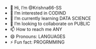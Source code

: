 - 👋 Hi, I’m @Krishna66-SS
- 👀 I’m interested in CODIND
- 🌱 I’m currently learning DATA SCIENCE
- 💞️ I’m looking to collaborate on PUBLIC
- 📫 How to reach me ANY
- 😄 Pronouns: LANGUAGES
- ⚡ Fun fact: PROGRMMING

<!---
Krishna66-SS/Krishna66-SS is a ✨ special ✨ repository because its `README.md` (this file) appears on your GitHub profile.
You can click the Preview link to take a look at your changes.
--->
